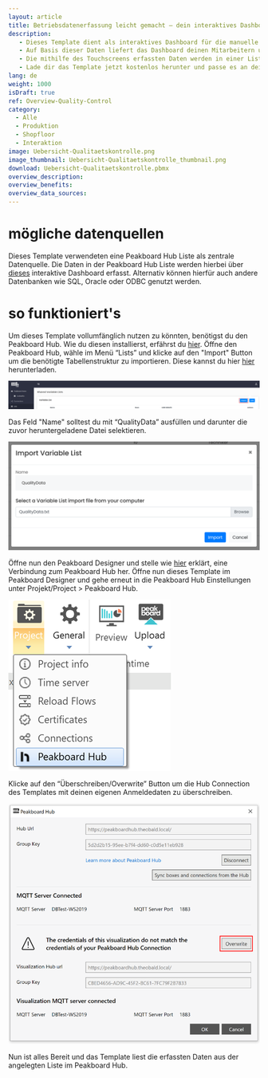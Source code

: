 ```yaml
---
layout: article
title: Betriebsdatenerfassung leicht gemacht – dein interaktives Dashboard für die manuelle Qualitätskontrolle
description: 
   - Dieses Template dient als interaktives Dashboard für die manuelle Betriebsdatenerfassung in der Qualitätskontrolle. Über ein Touchscreen-Display können die Mitarbeitenden mit dem Dashboard interagieren und Eingaben zu den geprüften Artikeln machen. Ist ein Artikel fehlerfrei, kann der Werker oder die Werkerin das durch Drücken des "OK"-Buttons festhalten. Bei Ausschuss wiederum, kann der Fehler über die entsprechenden Buttons näher spezifiziert werden. 
   - Auf Basis dieser Daten liefert das Dashboard deinen Mitarbeitern und Mitarbeiterinnen einen Überblick über die eigene und die benachbarten Produktionslinien. Dank der Echtzeit-Visualisierung sehen sie zudem sofort, wenn sich ein bestimmter Fehler überproportional gehäuft hat. So können sie schnell reagieren und den entsprechenden Produktionsprozess umgehend optimieren. 
   - Die mithilfe des Touchscreens erfassten Daten werden in einer Liste in Peakboard Hub gespeichert und persistiert. Das bietet den Vorteil, dass die Daten nicht nur für einen Echtzeit-Überblick, sondern auch für historische Analysen verwendet werden können. Die Langzeit Analyse kann dabei entweder über das Dashboard selbst oder über ein BI-Tool wie Power BI, Tableau oder Click durchgeführt werden. 
   - Lade dir das Template jetzt kostenlos herunter und passe es an deine individuellen Bedürfnisse oder das Corporate Design deines Unternehmens an. Für eine noch einfachere Bedienbarkeit wurden alle Skripte in dieser Vorlage mit Peakboard Building Blocks, unserem Low-Code-Skripteditor, erstellt.
lang: de
weight: 1000
isDraft: true
ref: Overview-Quality-Control
category:
  - Alle
  - Produktion
  - Shopfloor
  - Interaktion
image: Uebersicht-Qualitaetskontrolle.png
image_thumbnail: Uebersicht-Qualitaetskontrolle_thumbnail.png
download: Uebersicht-Qualitaetskontrolle.pbmx
overview_description:
overview_benefits:
overview_data_sources:
---
```

# mögliche datenquellen
Dieses Template verwendeten eine Peakboard Hub Liste als zentrale Datenquelle. Die Daten in der Peakboard Hub Liste werden hierbei über [dieses](https://help.peakboard.com/hub/de-hub_installation.html) interaktive Dashboard erfasst. Alternativ können hierfür auch andere Datenbanken wie SQL, Oracle oder ODBC genutzt werden.

# so funktioniert's
Um dieses Template vollumfänglich nutzen zu könnten, benötigst du den Peakboard Hub. Wie du diesen installierst, erfährst du [hier](https://help.peakboard.com/hub/de-hub_installation.html). Öffne den Peakboard Hub, wähle im Menü “Lists” und klicke auf den "Import" Button um die benötigte Tabellenstruktur zu importieren. Diese kannst du hier <a href="QualityData.txt" class="inline" download>hier</a> herunterladen. 

![](img/peakboard-hub-lists.png)

Das Feld "Name" solltest du mit “QualityData” ausfüllen und darunter die zuvor heruntergeladene Datei selektieren.

![](img/peakboard-hub-import-list.png)

 Öffne nun den Peakboard Designer und stelle wie [hier](https://help.peakboard.com/hub/de-hub_connectpbdesigner.html) erklärt, eine Verbindung zum Peakboard Hub her. Öffne nun dieses Template im Peakboard Designer und gehe erneut in die Peakboard Hub Einstellungen unter Projekt/Project > Peakboard Hub.

 ![](img/peakboard-designer-hub-settings.png)

Klicke auf den “Überschreiben/Overwrite” Button um die Hub Connection des Templates mit deinen eigenen Anmeldedaten zu überschreiben.

 ![](img/peakboard-designer-overwrite-credentials.png)

 Nun ist alles Bereit und das Template liest die erfassten Daten aus der angelegten Liste im Peakboard Hub.
